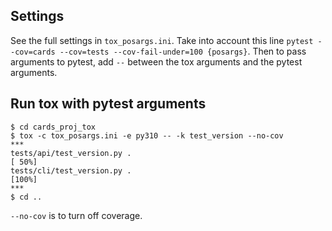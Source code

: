 ## Settings

See the full settings in `tox_posargs.ini`.
Take into account this line `pytest --cov=cards --cov=tests --cov-fail-under=100 {posargs}`.
Then to pass arguments to pytest, add `--` between the tox arguments and the pytest arguments.

## Run tox with pytest arguments
```unix
$ cd cards_proj_tox
$ tox -c tox_posargs.ini -e py310 -- -k test_version --no-cov
***
tests/api/test_version.py .                                                                                       [ 50%]
tests/cli/test_version.py .                                                                                       [100%]
***
$ cd ..
```
`--no-cov` is to turn off coverage.